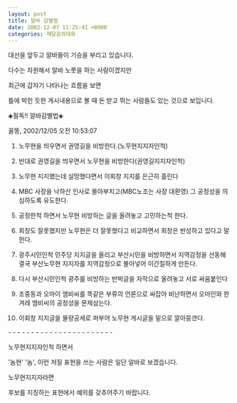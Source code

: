 ```yaml
---
layout: post
title: 알바 감별법
date: 2002-12-07 11:25:41 +0900
categories: 깨달음의대화
---
```

대선을 앞두고 알바들이 기승을 부리고 있습니다.
  
다수는 자원해서 알바 노릇을 하는 사람이겠지만
  
최근에 갑자기 나타나는 흐름을 보면
  
틀에 박힌 듯한 게시내용으로 볼 때 돈 받고 뛰는 사람들도 있는 것으로 보입니다.
  

  
◈필독!! 알바감별법◈
  
꼴똥, 2002/12/05 오전 10:53:07
  

  
1. 노무현을 띄우면서 권영길을 비방한다.(노무현지지자인척)
  

  
2. 반대로 권영길을 띄우면서 노무현을 비방한다(권영길지지자인척)
  

  
3. 노무현 지지했는데 실망했다면서 이회창 지지를 은근히 흘린다
  

  
4. MBC 사장을 낙하산 인사로 몰아부치고(MBC노조는 사장 대환영) 그 공정성을 의심하도록 유도한다.
  

  
5. 공정한척 하면서 노무현 비방하는 글을 올려놓고 고민하는척 한다.
  

  
6. 회창도 잘못했지만 노무현은 더 잘못했다고 비교하면서 회창은 반성하고 있다고 말한다.
  

  
7. 광주시민인척 민주당 지지글을 올리고 부산시민을 비방하면서 지역감정을 선동해 결국 부산노무현 지지자를 지역감정으로 몰아넣어 이간질하게 만든다.
  

  
8. 다시 부산시민인척 광주를 비방하는 반박글을 자작으로 올려놓고 서로 싸움붙인다
  

  
9. 조중동과 오마이 엠비씨를 똑같은 부류의 언론으로 싸잡아 비난하면서 오마인와 한겨레 엠비씨의 공정성을 문제삼는다.
  

  
10. 이회창 지지글을 물량공세로 퍼부어 노무현 게시글을 밑으로 깔아뭉갠다.
  

  
\- - - \- - - \- - - \- - - \- - - \- - - \- - - - -
  

  
노무현지지자인척 하면서
  
'놈현' '놈', 이런 저질 표현을 쓰는 사람은 일단 알바로 보겠습니다.
  
노무현지지자라면
  
후보를 지칭하는 표현에서 예의를 갖추어주기 바랍니다.